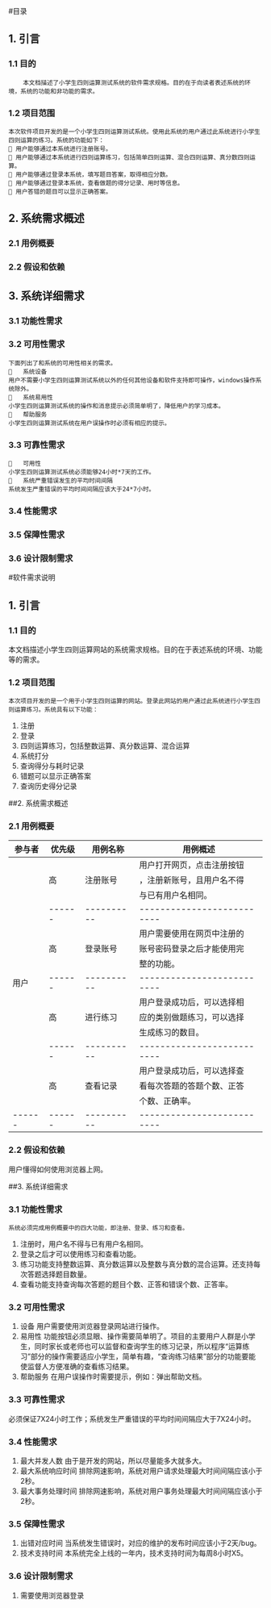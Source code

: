 #目录

## 1. 引言
### 1.1 目的
        本文档描述了小学生四则运算测试系统的软件需求规格。目的在于向读者表述系统的环境，系统的功能和非功能的需求。
### 1.2 项目范围
	本次软件项目开发的是一个小学生四则运算测试系统。使用此系统的用户通过此系统进行小学生四则运算的练习。系统的功能如下：
     用户能够通过本系统进行注册账号。
	 用户能够通过本系统进行四则运算练习，包括简单四则运算、混合四则运算、真分数四则运算。
	 用户能够通过登录本系统，填写题目答案，取得相应分数。
	 用户能够通过登录本系统，查看做题的得分记录、用时等信息。
	 用户答错的题目可以显示正确答案。



## 2. 系统需求概述
### 2.1 用例概要
### 2.2 假设和依赖

## 3. 系统详细需求
### 3.1 功能性需求
### 3.2 可用性需求
	下面列出了和系统的可用性相关的需求。
		系统设备
	用户不需要小学生四则运算测试系统以外的任何其他设备和软件支持即可操作，windows操作系统除外。
		系统易用性
	小学生四则运算测试系统的操作和消息提示必须简单明了，降低用户的学习成本。
		帮助服务
	小学生四则运算测试系统在用户误操作时必须有相应的提示。

### 3.3 可靠性需求
		可用性
	小学生四则运算测试系统必须能够24小时*7天的工作。
		系统严重错误发生的平均时间间隔
	系统发生严重错误的平均时间间隔应该大于24*7小时。

### 3.4 性能需求
### 3.5 保障性需求
### 3.6 设计限制需求

#软件需求说明

## 1. 引言
### 1.1 目的
本文档描述小学生四则运算网站的系统需求规格。目的在于表述系统的环境、功能等的需求。
### 1.2 项目范围
	本次项目开发的是一个用于小学生四则运算的网站。登录此网站的用户通过此系统进行小学生四则运算练习。系统具有以下功能：
1. 注册
2. 登录
3. 四则运算练习，包括整数运算、真分数运算、混合运算
4. 系统打分
5. 查询得分与耗时记录
6. 错题可以显示正确答案
7. 查询历史得分记录

##2. 系统需求概述
### 2.1 用例概要
|参与者|优先级| 用例名称 |		  用例概述  		|
|------|------|----------|--------------------------|
|      |      |          |用户打开网页，点击注册按钮|
|      |  高  | 注册账号 |，注册新账号，且用户名不得|
|      |      |          |与已有用户名相同。        |
|      |------|----------|--------------------------|
|      |      |          |用户需要使用在网页中注册的|
|      |  高  | 登录账号 |账号密码登录之后才能使用完|
|      |      |          |整的功能。                |
| 用户 |------|----------|--------------------------|
|      |      |          |用户登录成功后，可以选择相|
|      |  高  | 进行练习 |应的类别做题练习，可以选择|
|      |      |          |生成练习的数目。          |
|      |------|----------|--------------------------|
|      |      |          |用户登录成功后，可以选择查|
|      |  高  | 查看记录 |看每次答题的答题个数、正答|
|      |      |          |个数、正确率。      |
|------|------|----------|--------------------------|
### 2.2 假设和依赖
用户懂得如何使用浏览器上网。

##3. 系统详细需求
### 3.1 功能性需求
	系统必须完成用例概要中的四大功能，即注册、登录、练习和查看。
1. 注册时，用户名不得与已有用户名相同。
2. 登录之后才可以使用练习和查看功能。
3. 练习功能支持整数运算、真分数运算以及整数与真分数的混合运算。还支持每次答题选择题目数量。
4. 查看功能支持查询每次答题的题目个数、正答和错误个数、正答率。

### 3.2 可用性需求
1. 设备
用户需要使用浏览器登录网站进行操作。
2. 易用性
功能按钮必须显眼、操作需要简单明了。项目的主要用户人群是小学生，同时家长或老师也可以监督和查询学生的练习记录，所以程序“运算练习”部分的操作需要适应小学生，简单有趣，“查询练习结果”部分的功能要能使监督人方便准确的查看练习结果。
3. 帮助服务
在用户误操作时需要提示，例如：弹出帮助文档。

### 3.3 可靠性需求
必须保证7X24小时工作；系统发生严重错误的平均时间间隔应大于7X24小时。

### 3.4 性能需求
1. 最大并发人数
由于是开发的网站，所以尽量能多大就多大。
2. 最大系统响应时间
排除网速影响，系统对用户请求处理最大时间间隔应该小于2秒。
3. 最大事务处理时间
排除网速影响，系统对用户事务处理最大时间间隔应该小于2秒。

### 3.5 保障性需求
1. 出错对应时间
当系统发生错误时，对应的维护的发布时间应该小于2天/bug。
2. 技术支持时间
本系统完全上线的一年内，技术支持时间为每周8小时X5。

### 3.6 设计限制需求
1. 需要使用浏览器登录
